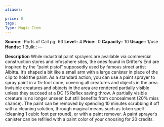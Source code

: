 ```yaml
---
aliases: 

price: 0
tags: 
Type: Magic Item
---
```

**Source**:: Ports of Call pg. 63
**Level**:: 4
**Price**:: 0
**Capacity**:: 10
**Usage**:: 1/use
**Hands**:: 1 
Bulk:: —

**Description**
While industrial paint sprayers are available via commercial construction stores and infosphere sites, the ones found in Drifter’s End are inspired by the “paint pistol” supposedly used by famous street artist Albitta. It’s shaped a bit like a small arm with a large canister in place of the clip to hold the paint. As a standard action, you can use a paint sprayer to spray paint in a 15-foot cone, covering all creatures and objects in the area. Invisible creatures and objects in the area are rendered partially visible unless they succeed at a DC 15 Reflex saving throw. A partially visible creature is no longer unseen but still benefits from concealment (20% miss chance). The paint can be removed by spending 10 minutes scrubbing it off with a cleaning solution, through magical means such as token spell (cleaning 1 cubic foot per round), or with a paint remover. A paint sprayer’s canister can be refilled with a paint color of your choosing for 20 credits.
